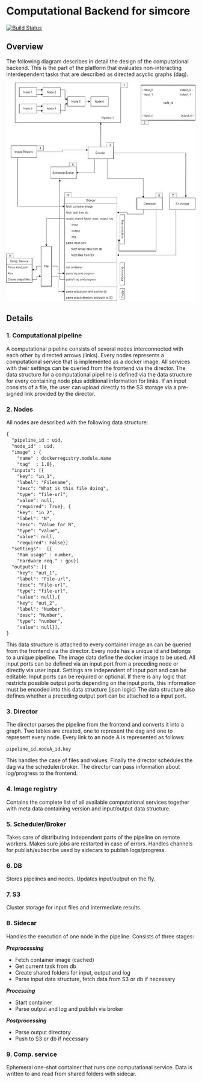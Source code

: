 # Computational Backend for simcore

[![Build Status](https://travis-ci.org/mguidon/simcore-comp-backend.svg?branch=reintegration)](https://travis-ci.org/mguidon/simcore-comp-backend)

## Overview
The following diagram describes in detail the design of the computational backend.
This is the part of the platform that evaluates non-interacting interdependent tasks that are described as directed acyclic graphs (dag).

![Computational backend](pics/comp_backend.png)


## Details

### 1. Computational pipeline

A computational pipeline consists of several nodes interconnected with each other by directed arrows (links).
Every nodes represents a computational service that is implemented as a docker image.
All services with their settings can be queried from the frontend via the director.
The data structure for a computational pipeline is defined via the data structure for every containing node plus additional information for links.
If an input consists of a file, the user can upload directly to the S3 storage via a pre-signed link provided by the director.
### 2. Nodes

All nodes are described with the following data structure:
```
{
  "pipeline_id : uid,
  "node_id" : uid,
  "image" : {
    "name" : dockerregistry.module.name
    "tag"  : 1.0},
  "inputs": [{
    "key": "in_1",
    "label": "Filename",
    "desc": "What is this file doing",
    "type": "file-url",
    "value": null,
    "required": True}, {
    "key": "in_2",
    "label": "N",
    "desc": "Value for N",
    "type": "value",
    "value": null,
    "required": False}]
  "settings":  [{
    "Ram usage" : number,
    "Hardware req." : gpu}]
  "outputs": [{
    "key": "out_1",
    "label": "File-url",
    "desc": "File-url",
    "type": "file-url",
    "value": null},{
    "key": "out_2",
    "label": "Number",
    "desc": "Number",
    "type": "number",
    "value": null}],
}
```
This data structure is attached to every container image an can be queried from the frontend via the director.
Every node has a unique id and belongs to a unique pipeline.
The image data define the docker image to be used.
All input ports can be defined via an input port from a preceding node or directly via user input.
Settings are independent of input port and can be editable.
Input ports can be required or optional.
If there is any logic that restricts possible output ports depending on the input ports, this information must be encoded into this data structure (json logic)
The data structure also defines whether a preceding output port can be attached to a input port.

### 3. Director
The director parses the pipeline from the frontend and converts it into a graph.
Two tables are created, one to represent the dag and one to represent every node.
Every link to an node A is represented as follows:
```
pipeline_id.nodeA_id.key
```
This handles the case of files and values.
Finally the director schedules the dag via the scheduler/broker.
The director can pass information about log/progress to the frontend.

### 4. Image registry
Contains the complete list of all available computational services together with meta data containing version and input/output data structure.

### 5. Scheduler/Broker
Takes care of distributing independent parts of the pipeline on remote workers.
Makes sure jobs are restarted in case of errors.
Handles channels for publish/subscribe used by sidecars to publish logs/progress.

### 6. DB
Stores pipelines and nodes. Updates input/output on the fly.

### 7. S3
Cluster storage for input files and intermediate results.

### 8. Sidecar
Handles the execution of one node in the pipeline. Consists of three stages:

***Preprocessing***

- Fetch container image (cached)
- Get current task from db
- Create shared folders for input, output and log
- Parse input data structure, fetch data from S3 or db if necessary

***Processing***
- Start container
- Parse output and log and publish via broker

***Postprocessing***
- Parse output directory
- Push to S3 or db if necessary

### 9. Comp. service
Ephemeral one-shot container that runs one computational service.
Data is written to and read from shared folders with sidecar.
